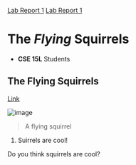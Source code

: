 [Lab Report 1](lab-report-1-week-2.html)
[Lab Report 1](https://bhacia.github.io/cse15l-lab-reports/lab-report-1-week-2.html)

# The *Flying* Squirrels
- **CSE 15L** Students

## The Flying Squirrels
[Link](https://ucsd-cse15l-w22.github.io/week/week2/#lab-tasks)

![image](https://i.dailymail.co.uk/i/pix/scaled/2012/07/01/article-2167362-13E0797D000005DC-242_308x185.jpg)
> A flying squirrel

1. Suirrels are cool!

Do you think squirrels are cool?
